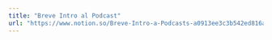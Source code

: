 ```yaml
---
title: "Breve Intro al Podcast"
url: "https://www.notion.so/Breve-Intro-a-Podcasts-a0913ee3c3b542ed816ad15869be36df"
---
```


